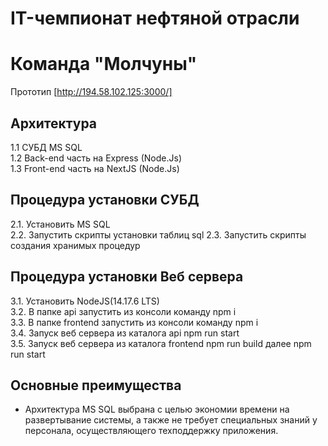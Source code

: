 # IT-чемпионат нефтяной отрасли
# Команда "Молчуны"

Прототип [http://194.58.102.125:3000/]

## Архитектура
1.1 СУБД MS SQL<br>
1.2 Back-end часть на Express (Node.Js)<br>
1.3 Front-end часть на NextJS (Node.Js)<br>

## Процедура установки СУБД
2.1. Установить MS SQL <br>
2.2. Запустить скрипты установки таблиц sql
2.3. Запустить скрипты создания хранимых процедур

## Процедура установки Веб сервера
3.1. Установить NodeJS(14.17.6 LTS)<br>
3.2. В папке api запустить из консоли команду npm i <br>
3.3. В папке frontend запустить из консоли команду npm i <br>
3.4. Запуск веб сервера из каталога api npm run start <br>
3.5. Запуск веб сервера из каталога frontend npm run build далее npm run start<br>

## Основные преимущества
* Архитектура MS SQL выбрана с целью экономии времени на развертывание системы, а также не требует специальных знаний у персонала, осуществляющего техподдержку приложения. 


